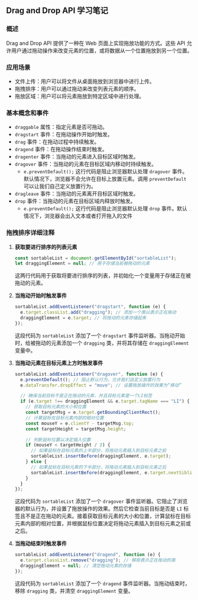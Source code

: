 ## Drag and Drop API 学习笔记

### 概述

Drag and Drop API 提供了一种在 Web 页面上实现拖放功能的方式。这些 API 允许用户通过拖动操作来改变元素的位置，或将数据从一个位置拖放到另一个位置。

### 应用场景

- 文件上传：用户可以将文件从桌面拖放到浏览器中进行上传。
- 拖拽排序：用户可以通过拖动来改变列表元素的顺序。
- 拖放区域：用户可以将元素拖放到特定区域中进行处理。

### 基本概念和事件

- `draggable` 属性：指定元素是否可拖动。
- `dragstart` 事件：在拖动操作开始时触发。
- `drag` 事件：在拖动过程中持续触发。
- `dragend` 事件：在拖动操作结束时触发。
- `dragenter` 事件：当拖动的元素进入目标区域时触发。
- `dragover` 事件：当拖动的元素在目标区域内移动时持续触发。
  - `e.preventDefault();` 这行代码是阻止浏览器默认处理 `dragover` 事件。默认情况下，浏览器不会允许在目标上放置元素。调用 `preventDefault` 可以让我们自己定义放置行为。
- `dragleave` 事件：当拖动的元素离开目标区域时触发。
- `drop` 事件：当拖动的元素在目标区域内释放时触发。
  - `e.preventDefault();` 这行代码是阻止浏览器默认处理 `drop` 事件。默认情况下，浏览器会出入文本或者打开拖入的文件

### 拖拽排序详细注释

1. **获取要进行排序的列表元素**

   ```javascript
   const sortableList = document.getElementById("sortableList");
   let draggingElement = null; // 用于存储当前被拖动的元素
   ```

   这两行代码用于获取将要进行排序的列表，并初始化一个变量用于存储正在被拖动的元素。

2. **当拖动开始时触发事件**

   ```javascript
   sortableList.addEventListener("dragstart", function (e) {
     e.target.classList.add("dragging"); // 添加一个类以表示正在拖动
     draggingElement = e.target; // 将拖动的元素存储起来
   });
   ```

   这段代码为 `sortableList` 添加了一个 `dragstart` 事件监听器。当拖动开始时，给被拖动的元素添加一个 `dragging` 类，并将其存储在 `draggingElement` 变量中。

3. **当拖动元素在目标元素上方时触发事件**

   ```javascript
   sortableList.addEventListener("dragover", function (e) {
     e.preventDefault(); // 阻止默认行为，允许我们自定义放置行为
     e.dataTransfer.dropEffect = "move"; // 设置拖放操作的效果为“移动”

     // 确保当前目标不是正在拖动的元素，并且目标元素是一个LI标签
     if (e.target !== draggingElement && e.target.tagName === "LI") {
       // 获取目标元素的大小和位置
       const targetMsg = e.target.getBoundingClientRect();
       // 计算鼠标在目标元素内部的相对位置
       const mouseY = e.clientY - targetMsg.top;
       const targetHeight = targetMsg.height;

       // 判断鼠标位置以决定插入位置
       if (mouseY < targetHeight / 2) {
         // 如果鼠标在目标元素的上半部分，将拖动元素插入到目标元素之前
         sortableList.insertBefore(draggingElement, e.target);
       } else {
         // 如果鼠标在目标元素的下半部分，将拖动元素插入到目标元素之后
         sortableList.insertBefore(draggingElement, e.target.nextSibling);
       }
     }
   });
   ```

   这段代码为 `sortableList` 添加了一个 `dragover` 事件监听器。它阻止了浏览器的默认行为，并设置了拖放操作的效果。然后它检查当前目标是否是 `LI` 标签且不是正在拖动的元素。接着获取目标元素的大小和位置，计算鼠标在目标元素内部的相对位置，并根据鼠标位置决定将拖动元素插入到目标元素之前或之后。

4. **当拖动结束时触发事件**

   ```javascript
   sortableList.addEventListener("dragend", function (e) {
     e.target.classList.remove("dragging"); // 移除表示正在拖动的类
     draggingElement = null; // 清空拖动元素的存储
   });
   ```

   这段代码为 `sortableList` 添加了一个 `dragend` 事件监听器。当拖动结束时，移除 `dragging` 类，并清空 `draggingElement` 变量。
